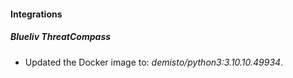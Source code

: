 #### Integrations
##### Blueliv ThreatCompass
- Updated the Docker image to: *demisto/python3:3.10.10.49934*.
